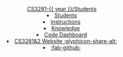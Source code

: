 <header>
<navbar placement="top" type="primary">
  <a slot="brand" href="{{ baseUrl }}/index.html" title="Home" class="navbar-brand">CS3281-{{ year }}/Students</a>

  <li>
    <a href="{{ baseUrl }}/index.html" class="nav-link">Students</a>
  </li>
  <li>
    <a href="{{ baseUrl }}/instructions.html" class="nav-link">Instructions</a>
  </li>
  <!-- li>
    <a href="{{ baseUrl }}/students/talksSchedule.html" class="nav-link">Lightning Talks</a>
  </li -->
  <li>
    <a href="{{ baseUrl }}/students/knowledge.html" class="nav-link">Knowledge</a>
  </li>
  <!-- li>
    <a href="{{ baseUrl }}/students/observations.html" class="nav-link">Observations</a>
  </li -->
  <li>
    <a href="https://nus-cs3281.github.io/{{ year }}-dashboard/?search=&sort=groupTitle&sortWithin=title&timeframe=commit&mergegroup=&groupSelect=groupByAuthors&breakdown=false" class="nav-link">Code Dashboard</a>
  </li>
    <li>
    <a href="https://nus-cs3281.github.io/website/" class="nav-link">CS3281&2 Website <md>:glyphicon-share-alt:</md></a>
  </li>
  <li slot="right">
    <a href="https://github.com/nus-cs3281/{{ year }}" class="nav-link"><md>:fab-github:</md></a>
  </li>
</navbar>
</header>
